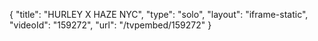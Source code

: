 {
    "title": "HURLEY X HAZE NYC",
    "type": "solo",
    "layout": "iframe-static",
    "videoId": "159272",
    "url": "\/tvpembed\/159272"
}